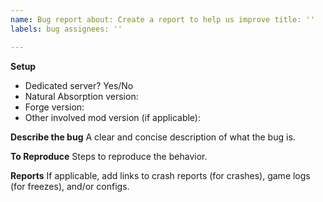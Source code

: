 ```yaml
---
name: Bug report about: Create a report to help us improve title: ''
labels: bug assignees: ''

---
```


**Setup**

- Dedicated server? Yes/No
- Natural Absorption version:
- Forge version:
- Other involved mod version (if applicable):

**Describe the bug**
A clear and concise description of what the bug is.

**To Reproduce**
Steps to reproduce the behavior.

**Reports**
If applicable, add links to crash reports (for crashes), game logs (for freezes), and/or configs.